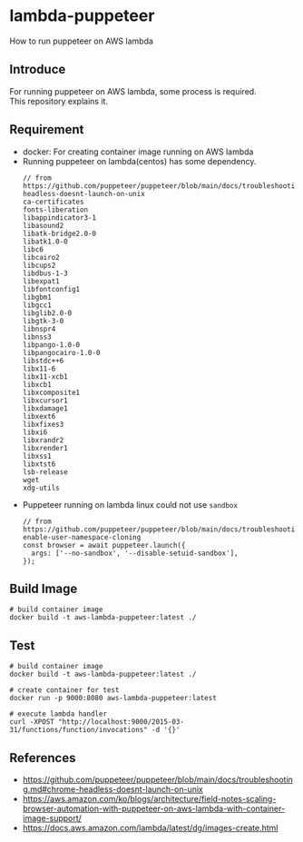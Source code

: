 # lambda-puppeteer
How to run puppeteer on AWS lambda

## Introduce
For running puppeteer on AWS lambda, some process is required.   
This repository explains it.

## Requirement
* docker: For creating container image running on AWS lambda
* Running puppeteer on lambda(centos) has some dependency.
    ```
    // from https://github.com/puppeteer/puppeteer/blob/main/docs/troubleshooting.md#chrome-headless-doesnt-launch-on-unix
    ca-certificates
    fonts-liberation
    libappindicator3-1
    libasound2
    libatk-bridge2.0-0
    libatk1.0-0
    libc6
    libcairo2
    libcups2
    libdbus-1-3
    libexpat1
    libfontconfig1
    libgbm1
    libgcc1
    libglib2.0-0
    libgtk-3-0
    libnspr4
    libnss3
    libpango-1.0-0
    libpangocairo-1.0-0
    libstdc++6
    libx11-6
    libx11-xcb1
    libxcb1
    libxcomposite1
    libxcursor1
    libxdamage1
    libxext6
    libxfixes3
    libxi6
    libxrandr2
    libxrender1
    libxss1
    libxtst6
    lsb-release
    wget
    xdg-utils
    ```
* Puppeteer running on lambda linux could not use `sandbox`
    ```
    // from https://github.com/puppeteer/puppeteer/blob/main/docs/troubleshooting.md#recommended-enable-user-namespace-cloning
    const browser = await puppeteer.launch({
      args: ['--no-sandbox', '--disable-setuid-sandbox'],
    });
    ```

## Build Image
```
# build container image
docker build -t aws-lambda-puppeteer:latest ./
```

## Test
```
# build container image
docker build -t aws-lambda-puppeteer:latest ./

# create container for test
docker run -p 9000:8080 aws-lambda-puppeteer:latest

# execute lambda handler
curl -XPOST "http://localhost:9000/2015-03-31/functions/function/invocations" -d '{}'
```

## References
- https://github.com/puppeteer/puppeteer/blob/main/docs/troubleshooting.md#chrome-headless-doesnt-launch-on-unix
- https://aws.amazon.com/ko/blogs/architecture/field-notes-scaling-browser-automation-with-puppeteer-on-aws-lambda-with-container-image-support/
- https://docs.aws.amazon.com/lambda/latest/dg/images-create.html

